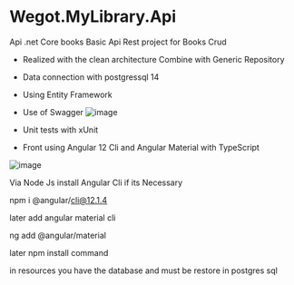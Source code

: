 # Wegot.MyLibrary.Api
Api .net Core books 
Basic Api Rest project for Books Crud

* Realized with the clean architecture Combine with Generic Repository
* Data connection with postgressql 14
* Using Entity Framework
* Use of Swagger
![image](https://user-images.githubusercontent.com/33763007/177394329-f454abf5-a898-4790-aaa3-ea69abff60a7.png)


* Unit tests with xUnit
* Front using Angular 12 Cli and Angular Material with TypeScript

![image](https://user-images.githubusercontent.com/33763007/177451806-331e3261-ba80-4fc9-9d81-4fcd6a92a5ec.png)



Via Node Js install Angular Cli if its Necessary

npm i @angular/cli@12.1.4

later add angular material cli

ng add @angular/material

later npm install command

in resources you have the database and must be restore in postgres sql
